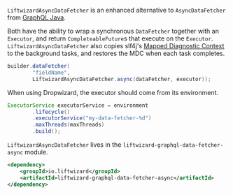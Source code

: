 `LiftwizardAsyncDataFetcher` is an enhanced alternative to `AsyncDataFetcher` from [GraphQL Java](https://www.graphql-java.com/).

Both have the ability to wrap a synchronous `DataFetcher` together with an `Executor`, and return `CompleteableFuture`s that execute on the `Executor`. `LiftwizardAsyncDataFetcher` also copies slf4j's [Mapped Diagnostic Context](http://www.slf4j.org/manual.html#mdc) to the background tasks, and restores the MDC when each task completes.

```java
builder.dataFetcher(
        "fieldName",
        LiftwizardAsyncDataFetcher.async(dataFetcher, executor));
```

When using Dropwizard, the executor should come from its environment.

```java
ExecutorService executorService = environment
        .lifecycle()
        .executorService("my-data-fetcher-%d")
        .maxThreads(maxThreads)
        .build();
```

`LiftwizardAsyncDataFetcher` lives in the `liftwizard-graphql-data-fetcher-async` module.

```xml
<dependency>
    <groupId>io.liftwizard</groupId>
    <artifactId>liftwizard-graphql-data-fetcher-async</artifactId>
</dependency>
```

